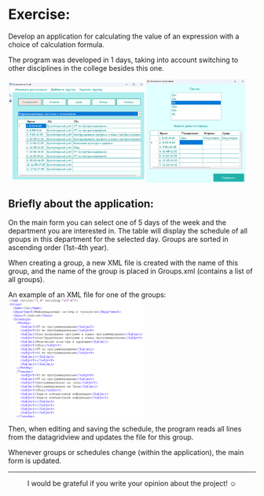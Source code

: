 # **Exercise:**

Develop an application for calculating the value of an expression with a choice of calculation formula.

The program was developed in 1 days, taking into account switching to other disciplines in the college besides this one.

<img align="center" src="https://github.com/alenoktee/Schedule/blob/master/Main.png" width="55%"></img>
<img align="center" src="https://github.com/alenoktee/Schedule/blob/master/Edit.png" width="40%"></img>

## **Briefly about the application:**

On the main form you can select one of 5 days of the week and the department you are interested in. The table will display the schedule of all groups in this department for the selected day. Groups are sorted in ascending order (1st-4th year).

When creating a group, a new XML file is created with the name of this group, and the name of the group is placed in Groups.xml (contains a list of all groups).

An example of an XML file for one of the groups:
<img align="center" src="https://github.com/alenoktee/Schedule/blob/master/32i.png" width="55%"></img>

Then, when editing and saving the schedule, the program reads all lines from the datagridview and updates the file for this group.

Whenever groups or schedules change (within the application), the main form is updated.


---

<p align="center">I would be grateful if you write your opinion about the project! ☺️</p>
